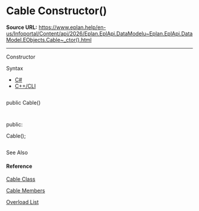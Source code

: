 # Cable Constructor()

**Source URL:** https://www.eplan.help/en-us/Infoportal/Content/api/2026/Eplan.EplApi.DataModelu~Eplan.EplApi.DataModel.EObjects.Cable~_ctor().html

---

Constructor

Syntax

- [C#](#i-syntax-CS)
- [C++/CLI](#i-syntax-CPP2005)

```
```
public Cable()
```
```

```
```
public:
Cable();
```
```



See Also

#### Reference

[Cable Class](Eplan.EplApi.DataModelu~Eplan.EplApi.DataModel.EObjects.Cable.html)
  
[Cable Members](Eplan.EplApi.DataModelu~Eplan.EplApi.DataModel.EObjects.Cable_members.html)
  
[Overload List](Eplan.EplApi.DataModelu~Eplan.EplApi.DataModel.EObjects.Cable~_ctor.html)